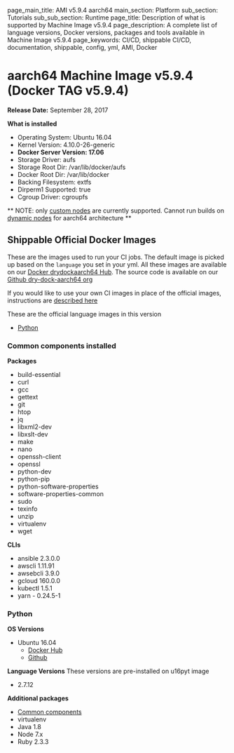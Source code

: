 page_main_title: AMI v5.9.4 aarch64
main_section: Platform
sub_section: Tutorials
sub_sub_section: Runtime
page_title: Description of what is supported by Machine Image v5.9.4
page_description: A complete list of language versions, Docker versions, packages and tools available in Machine Image v5.9.4
page_keywords: CI/CD, shippable CI/CD, documentation, shippable, config, yml, AMI, Docker

# aarch64 Machine Image v5.9.4 (Docker TAG v5.9.4)

**Release Date:** September 28, 2017

**What is installed**

* Operating System: Ubuntu 16.04
* Kernel Version: 4.10.0-26-generic
* **Docker Server Version: 17.06**
* Storage Driver: aufs
* Storage Root Dir: /var/lib/docker/aufs
* Docker Root Dir: /var/lib/docker
* Backing Filesystem: extfs
* Dirperm1 Supported: true
* Cgroup Driver: cgroupfs

** NOTE: only [custom nodes](/platform/tutorial/runtime/custom-nodes/) are currently supported. Cannot run builds on [dynamic nodes](/platform/tutorial/runtime/dynamic-nodes/) for aarch64 architecture **

## Shippable Official Docker Images
These are the images used to run your CI jobs. The default image is picked up
based on the `language` you set in your yml. All these images are available on
our [Docker drydockaarch64 Hub](https://hub.docker.com/u/drydockaarch64/). The source code is
available on our [Github dry-dock-aarch64 org](https://github.com/dry-dock-aarch64)

If you would like to use your own CI images in place of the official images,
instructions are [described here](/ci/custom-docker-image/)

These are the official language images in this version

* [Python](#pyt-592)

<a name="common-532"></a>
### Common components installed

**Packages**

* build-essential
* curl
* gcc
* gettext
* git
* htop
* jq
* libxml2-dev
* libxslt-dev
* make
* nano
* openssh-client
* openssl
* python-dev
* python-pip
* python-software-properties
* software-properties-common
* sudo
* texinfo
* unzip
* virtualenv
* wget

**CLIs**

* ansible 2.3.0.0
* awscli 1.11.91
* awsebcli 3.9.0
* gcloud 160.0.0
* kubectl 1.5.1
* yarn - 0.24.5-1

<a name="pyt-592"></a>
### Python
**OS Versions**

* Ubuntu 16.04
	* [Docker Hub](https://hub.docker.com/r/drydockaarch64/u16pyt/tags/)
	* [Github](https://github.com/dry-dock-aarch64/u16pyt)

**Language Versions**
These versions are pre-installed on u16pyt image

* 2.7.12

**Additional packages**

* [Common components](#common-532)
* virtualenv
* Java 1.8
* Node 7.x
* Ruby 2.3.3

